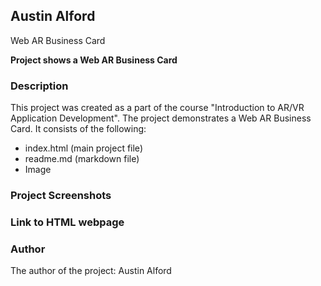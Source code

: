 ## Austin Alford

Web AR Business Card

**Project shows a Web AR Business Card**

### **Description**
This project was created as a part of the course "Introduction to AR/VR Application Development". The project demonstrates a Web AR Business Card. It consists of the following:
- index.html (main project file) 
- readme.md (markdown file)
- Image

### **Project Screenshots**


### **Link to HTML webpage**


### **Author**
The author of the project: Austin Alford

